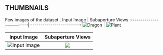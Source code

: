 ## THUMBNAILS

Few images of the dataset..
Input Image                |  Subaperture Views
:-------------------------:|:-------------------------:
![Dragon](https://github.com/PlenopticToolbox/PlenopticToolbox2.0/blob/master/THUMBNAILS/Plant_small.png) | ![Plant](https://github.com/PlenopticToolbox/PlenopticToolbox2.0/blob/master/THUMBNAILS/Plant_DEPTH_small.png)


Input Image                |  Subaperture Views
:-------------------------:|:-------------------------:
![Input Image](https://github.com/PlenopticToolbox/PlenopticToolbox2.0/blob/master/python/samples/Dragon_Processed%20copy.jpg)  |  ![](https://github.com/PlenopticToolbox/PlenopticToolbox2.0/blob/master/python/samples/Dragon_Processed_subarpertureimages%20copy.jpg)


